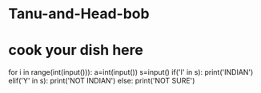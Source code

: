 # Tanu-and-Head-bob
# cook your dish here
for i in range(int(input())):
    a=int(input())
    s=input()
    if('I' in s):
        print('INDIAN')
    elif('Y' in s):
        print('NOT INDIAN')
    else:
        print('NOT SURE')

